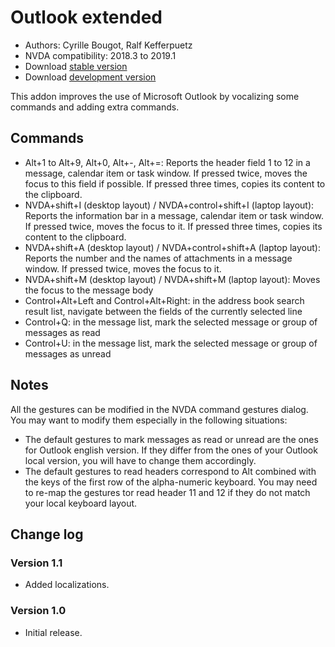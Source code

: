 # Outlook extended

* Authors: Cyrille Bougot, Ralf Kefferpuetz
* NVDA compatibility: 2018.3 to 2019.1
* Download [stable version][1]
* Download [development version][2]

This addon improves the use of Microsoft Outlook by vocalizing some commands and adding extra commands.

## Commands

* Alt+1 to Alt+9, Alt+0, Alt+-, Alt+=: Reports the header field 1 to 12 in a message, calendar item or task window. If pressed twice, moves the focus to this field if possible. If pressed three times, copies its content to the clipboard.
* NVDA+shift+I (desktop layout) / NVDA+control+shift+I (laptop layout): Reports the information bar in a message, calendar item or task window. If pressed twice, moves the focus to it. If pressed three times, copies its content to the clipboard.
* NVDA+shift+A (desktop layout) / NVDA+control+shift+A (laptop layout): Reports the number and the names of attachments in a message window. If pressed twice, moves the focus to it.
* NVDA+shift+M (desktop layout) / NVDA+shift+M (laptop layout): Moves the focus to the message body
* Control+Alt+Left and Control+Alt+Right: in the address book search result list, navigate between the fields of the currently selected line
* Control+Q: in the message list, mark the selected message or group of messages as read
* Control+U: in the message list, mark the selected message or group of messages as unread

## Notes

All the gestures can be modified in the NVDA command gestures dialog. You may want to modify them especially in the following situations:

* The default gestures to mark messages as read or unread are the ones for Outlook english version. If they differ from the ones of your Outlook local version, you will have to change them accordingly.
* The default gestures to read headers correspond to Alt combined with the keys of the first row of the alpha-numeric keyboard. You may need to re-map the gestures tor read header 11 and 12 if they do not match your local keyboard layout.

## Change log

### Version 1.1

* Added localizations.

### Version 1.0

* Initial release.

[1]: https://addons.nvda-project.org/files/get.php?file=outlookextended

[2]: https://addons.nvda-project.org/files/get.php?file=outlookextended
